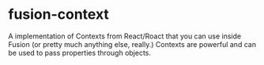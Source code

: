 # fusion-context
A implementation of Contexts from React/Roact that you can use inside Fusion (or pretty much anything else, really.)
Contexts are powerful and can be used to pass properties through objects.